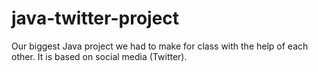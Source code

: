 # java-twitter-project
Our biggest Java project we had to make for class with the help of each other. It is based on social media (Twitter). 
